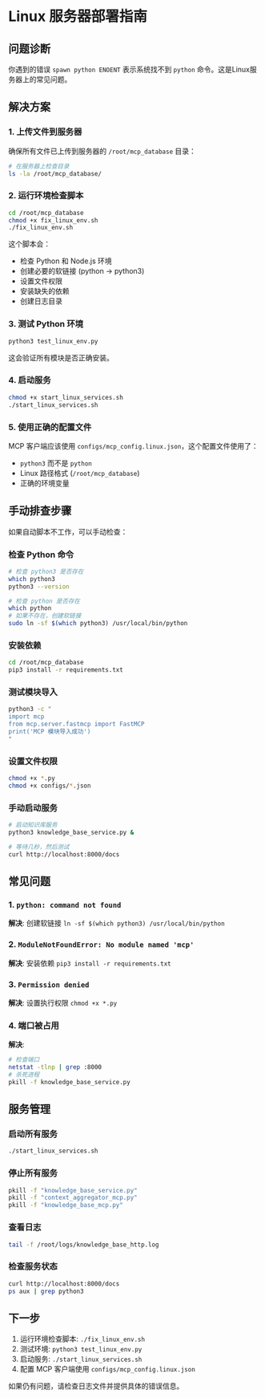 # Linux 服务器部署指南

## 问题诊断

你遇到的错误 `spawn python ENOENT` 表示系统找不到 `python` 命令。这是Linux服务器上的常见问题。

## 解决方案

### 1. 上传文件到服务器

确保所有文件已上传到服务器的 `/root/mcp_database` 目录：

```bash
# 在服务器上检查目录
ls -la /root/mcp_database/
```

### 2. 运行环境检查脚本

```bash
cd /root/mcp_database
chmod +x fix_linux_env.sh
./fix_linux_env.sh
```

这个脚本会：
- 检查 Python 和 Node.js 环境
- 创建必要的软链接 (python -> python3)
- 设置文件权限
- 安装缺失的依赖
- 创建日志目录

### 3. 测试 Python 环境

```bash
python3 test_linux_env.py
```

这会验证所有模块是否正确安装。

### 4. 启动服务

```bash
chmod +x start_linux_services.sh
./start_linux_services.sh
```

### 5. 使用正确的配置文件

MCP 客户端应该使用 `configs/mcp_config.linux.json`，这个配置文件使用了：
- `python3` 而不是 `python`
- Linux 路径格式 (`/root/mcp_database`)
- 正确的环境变量

## 手动排查步骤

如果自动脚本不工作，可以手动检查：

### 检查 Python 命令

```bash
# 检查 python3 是否存在
which python3
python3 --version

# 检查 python 是否存在
which python
# 如果不存在，创建软链接
sudo ln -sf $(which python3) /usr/local/bin/python
```

### 安装依赖

```bash
cd /root/mcp_database
pip3 install -r requirements.txt
```

### 测试模块导入

```bash
python3 -c "
import mcp
from mcp.server.fastmcp import FastMCP
print('MCP 模块导入成功')
"
```

### 设置文件权限

```bash
chmod +x *.py
chmod +x configs/*.json
```

### 手动启动服务

```bash
# 启动知识库服务
python3 knowledge_base_service.py &

# 等待几秒，然后测试
curl http://localhost:8000/docs
```

## 常见问题

### 1. `python: command not found`
**解决**: 创建软链接 `ln -sf $(which python3) /usr/local/bin/python`

### 2. `ModuleNotFoundError: No module named 'mcp'`
**解决**: 安装依赖 `pip3 install -r requirements.txt`

### 3. `Permission denied`
**解决**: 设置执行权限 `chmod +x *.py`

### 4. 端口被占用
**解决**: 
```bash
# 检查端口
netstat -tlnp | grep :8000
# 杀死进程
pkill -f knowledge_base_service.py
```

## 服务管理

### 启动所有服务
```bash
./start_linux_services.sh
```

### 停止所有服务
```bash
pkill -f "knowledge_base_service.py"
pkill -f "context_aggregator_mcp.py"
pkill -f "knowledge_base_mcp.py"
```

### 查看日志
```bash
tail -f /root/logs/knowledge_base_http.log
```

### 检查服务状态
```bash
curl http://localhost:8000/docs
ps aux | grep python3
```

## 下一步

1. 运行环境检查脚本: `./fix_linux_env.sh`
2. 测试环境: `python3 test_linux_env.py`
3. 启动服务: `./start_linux_services.sh`
4. 配置 MCP 客户端使用 `configs/mcp_config.linux.json`

如果仍有问题，请检查日志文件并提供具体的错误信息。
